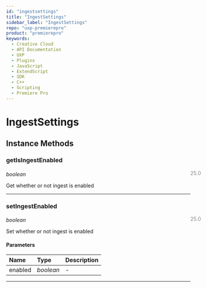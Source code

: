 ```yaml
---
id: "ingestsettings"
title: "IngestSettings"
sidebar_label: "IngestSettings"
repo: "uxp-premierepro"
product: "premierepro"
keywords:
  - Creative Cloud
  - API Documentation
  - UXP
  - Plugins
  - JavaScript
  - ExtendScript
  - SDK
  - C++
  - Scripting
  - Premiere Pro
---
```


# IngestSettings  

## Instance Methods

### getIsIngestEnabled

<span class="minversion" style="display: block; margin-bottom: -1em; margin-left: 36em; float:left; opacity:0.5;">25.0</span>

*boolean*
  
Get whether or not ingest is enabled

___

### setIngestEnabled

<span class="minversion" style="display: block; margin-bottom: -1em; margin-left: 36em; float:left; opacity:0.5;">25.0</span>

*boolean*
  
Set whether or not ingest is enabled

#### Parameters

| Name | Type | Description |
| :------ | :------ | :------ |
| enabled | *boolean* | - |

___
